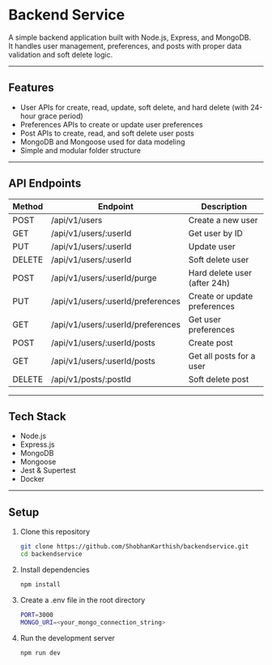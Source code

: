 # Backend Service

A simple backend application built with Node.js, Express, and MongoDB.  
It handles user management, preferences, and posts with proper data validation and soft delete logic.

---

## Features

- User APIs for create, read, update, soft delete, and hard delete (with 24-hour grace period)
- Preferences APIs to create or update user preferences
- Post APIs to create, read, and soft delete user posts
- MongoDB and Mongoose used for data modeling
- Simple and modular folder structure

---

## API Endpoints

| Method | Endpoint | Description |
|--------|-----------|-------------|
| POST | /api/v1/users | Create a new user |
| GET | /api/v1/users/:userId | Get user by ID |
| PUT | /api/v1/users/:userId | Update user |
| DELETE | /api/v1/users/:userId | Soft delete user |
| POST | /api/v1/users/:userId/purge | Hard delete user (after 24h) |
| PUT | /api/v1/users/:userId/preferences | Create or update preferences |
| GET | /api/v1/users/:userId/preferences | Get user preferences |
| POST | /api/v1/users/:userId/posts | Create post |
| GET | /api/v1/users/:userId/posts | Get all posts for a user |
| DELETE | /api/v1/posts/:postId | Soft delete post |

---

## Tech Stack

- Node.js  
- Express.js  
- MongoDB  
- Mongoose
- Jest & Supertest
- Docker

---

## Setup

1. Clone this repository  
   ```bash
   git clone https://github.com/ShobhanKarthish/backendservice.git
   cd backendservice
2. Install dependencies
   ```bash
   npm install
3. Create a .env file in the root directory
    ```bash
    PORT=3000
    MONGO_URI=<your_mongo_connection_string>
4. Run the development server
   ```bash
   npm run dev

